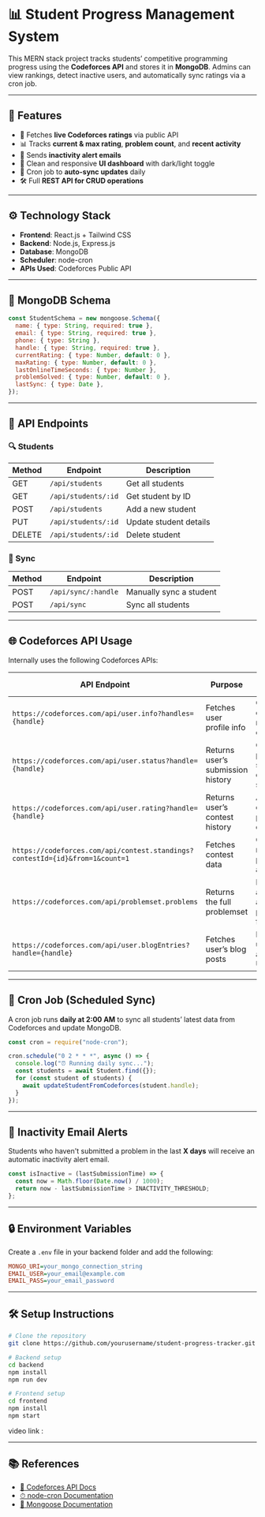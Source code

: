 # 📊 Student Progress Management System

This MERN stack project tracks students’ competitive programming progress using the **Codeforces API** and stores it in **MongoDB**. Admins can view rankings, detect inactive users, and automatically sync ratings via a cron job.

---

## 🧠 Features

- 🚀 Fetches **live Codeforces ratings** via public API
- 📊 Tracks **current & max rating**, **problem count**, and **recent activity**
- 📧 Sends **inactivity alert emails**
- 🧩 Clean and responsive **UI dashboard** with dark/light toggle
- 🔁 Cron job to **auto-sync updates** daily
- 🛠️ Full **REST API for CRUD operations**

---

## ⚙️ Technology Stack

- **Frontend**: React.js + Tailwind CSS
- **Backend**: Node.js, Express.js
- **Database**: MongoDB
- **Scheduler**: node-cron
- **APIs Used**: Codeforces Public API

---

## 🧾 MongoDB Schema

```js
const StudentSchema = new mongoose.Schema({
  name: { type: String, required: true },
  email: { type: String, required: true },
  phone: { type: String },
  handle: { type: String, required: true },
  currentRating: { type: Number, default: 0 },
  maxRating: { type: Number, default: 0 },
  lastOnlineTimeSeconds: { type: Number },
  problemSolved: { type: Number, default: 0 },
  lastSync: { type: Date },
});
```

---

## 🧪 API Endpoints

### 🔍 Students

| Method | Endpoint            | Description            |
| ------ | ------------------- | ---------------------- |
| GET    | `/api/students`     | Get all students       |
| GET    | `/api/students/:id` | Get student by ID      |
| POST   | `/api/students`     | Add a new student      |
| PUT    | `/api/students/:id` | Update student details |
| DELETE | `/api/students/:id` | Delete student         |

### 🔄 Sync

| Method | Endpoint            | Description             |
| ------ | ------------------- | ----------------------- |
| POST   | `/api/sync/:handle` | Manually sync a student |
| POST   | `/api/sync`         | Sync all students       |

---

## 🌐 Codeforces API Usage

Internally uses the following Codeforces APIs:

| API Endpoint                                                                 | Purpose                           | Usage in Project                             |
| ---------------------------------------------------------------------------- | --------------------------------- | -------------------------------------------- |
| `https://codeforces.com/api/user.info?handles={handle}`                      | Fetches user profile info         | Get current/max rating, last online time     |
| `https://codeforces.com/api/user.status?handle={handle}`                     | Returns user’s submission history | Count problems solved, check last submission |
| `https://codeforces.com/api/user.rating?handle={handle}`                     | Returns user’s contest history    | Analyze contest progress over time           |
| `https://codeforces.com/api/contest.standings?contestId={id}&from=1&count=1` | Fetches contest data              | Get total number of problems in a contest    |
| `https://codeforces.com/api/problemset.problems`                             | Returns the full problemset       | For advanced analytics or problem filtering  |
| `https://codeforces.com/api/user.blogEntries?handle={handle}`                | Fetches user’s blog posts         | For showing user activity in UI              |

---

## 🔁 Cron Job (Scheduled Sync)

A cron job runs **daily at 2:00 AM** to sync all students’ latest data from Codeforces and update MongoDB.

```js
const cron = require("node-cron");

cron.schedule("0 2 * * *", async () => {
  console.log("⏰ Running daily sync...");
  const students = await Student.find({});
  for (const student of students) {
    await updateStudentFromCodeforces(student.handle);
  }
});
```

---

## 📧 Inactivity Email Alerts

Students who haven't submitted a problem in the last **X days** will receive an automatic inactivity alert email.

```js
const isInactive = (lastSubmissionTime) => {
  const now = Math.floor(Date.now() / 1000);
  return now - lastSubmissionTime > INACTIVITY_THRESHOLD;
};
```

---

## 🔒 Environment Variables

Create a `.env` file in your backend folder and add the following:

```ini
MONGO_URI=your_mongo_connection_string
EMAIL_USER=your_email@example.com
EMAIL_PASS=your_email_password
```

---

## 🛠 Setup Instructions

```bash
# Clone the repository
git clone https://github.com/yourusername/student-progress-tracker.git

# Backend setup
cd backend
npm install
npm run dev

# Frontend setup
cd frontend
npm install
npm start
```
video link :


---

## 📚 References

- [📘 Codeforces API Docs](https://codeforces.com/apiHelp)
- [⏱ node-cron Documentation](https://www.npmjs.com/package/node-cron)
- [🧾 Mongoose Documentation](https://mongoosejs.com/)
